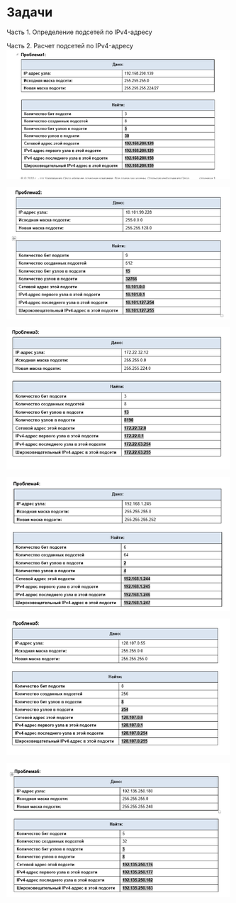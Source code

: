 # 	Задачи
Часть 1. Определение подсетей по IPv4-адресу

Часть 2. Расчет подсетей по IPv4-адресу
![](https://github.com/iGORnetwork/-IPv4-Calculation-Calculation-for-IPv4-networks/blob/main/image/Screenshot_1.png)

![](https://github.com/iGORnetwork/-IPv4-Calculation-Calculation-for-IPv4-networks/blob/main/image/Screenshot_2.png)

![](https://github.com/iGORnetwork/-IPv4-Calculation-Calculation-for-IPv4-networks/blob/main/image/Screenshot_3.png)

![](https://github.com/iGORnetwork/-IPv4-Calculation-Calculation-for-IPv4-networks/blob/main/image/Screenshot_4.png)

![](https://github.com/iGORnetwork/-IPv4-Calculation-Calculation-for-IPv4-networks/blob/main/image/Screenshot_5.png)

![](https://github.com/iGORnetwork/-IPv4-Calculation-Calculation-for-IPv4-networks/blob/main/image/Screenshot_6.png)

